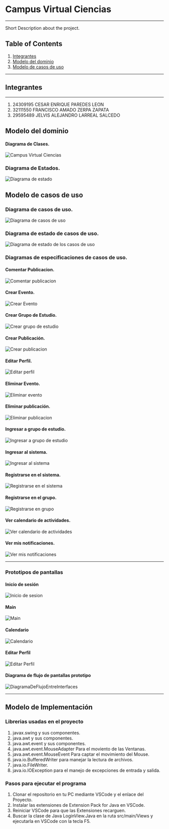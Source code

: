 # Campus Virtual Ciencias
***
Short Description about the project.

## Table of Contents
1. [Integrantes](#integrantes)
2. [Modelo del dominio](#modelo-del-dominio)
3. [Modelo de casos de uso](#modelo-de-casos-de-uso)

***
## Integrantes
***
1. 24309195    CESAR ENRIQUE     PAREDES LEON
2. 32111550    FRANCISCO AMADO    ZERPA ZAPATA
3. 29595489    JELVIS ALEJANDRO    LARREAL SALCEDO

## Modelo del dominio
#### Diagrama de Clases.
![Campus Virtual Ciencias](https://github.com/user-attachments/assets/4dc54f93-8a6d-4cec-88e6-54aa93f77217)
### Diagrama de Estados.
![Diagrama de estado](https://github.com/user-attachments/assets/c6c60c60-a238-4fcb-a6d8-7fcf93f2f165)

## Modelo de casos de uso
### Diagrama de casos de uso.
![Diagrama de casos de uso](https://github.com/user-attachments/assets/33792aac-1449-4a66-8cdd-6edd935e999b)
### Diagrama de estado de casos de uso.
![Diagrama de estado de los casos de uso](https://github.com/user-attachments/assets/96eacb16-bfd6-4d69-bc19-90d4327ff938)
### Diagramas de especificaciones de casos de uso.
#### Comentar Publicacion.
![Comentar publicacion](https://github.com/user-attachments/assets/ed523660-96b1-4f37-b128-6f86e9be6bba)
#### Crear Evento.
![Crear Evento](https://github.com/user-attachments/assets/d141c0e8-c171-412a-8b6e-64dc4f825c4e)
#### Crear Grupo de Estudio.
![Crear grupo de estudio](https://github.com/user-attachments/assets/19be5be5-8957-4687-81cb-0d72f7c29903)
#### Crear Publicación.
![Crear publicacion](https://github.com/user-attachments/assets/ef7b890e-f47e-48cd-b6a6-e5d872506066)
#### Editar Perfil.
![Editar perfil](https://github.com/user-attachments/assets/b43d1b6c-2b47-49c9-81f6-3b497b0fbac2)
#### Eliminar Evento.
![Eliminar evento](https://github.com/user-attachments/assets/9cbe0509-77db-4a46-be57-fd18a7822573)
#### Eliminar publicación.
![Eliminar publicacion](https://github.com/user-attachments/assets/d105c148-9687-47e1-ae42-6b68b50626d5)
#### Ingresar a grupo de estudio.
![Ingresar a grupo de estudio](https://github.com/user-attachments/assets/a3be9fe2-ef7d-4b92-9a18-35f480478ecc)
#### Ingresar al sistema.
![Ingresar al sistema](https://github.com/user-attachments/assets/a52f3d73-8cdf-40be-a9be-3f464dcfdfc9)
#### Registrarse en el sistema.
![Registrarse en el sistema](https://github.com/user-attachments/assets/f7957e76-7e92-493f-b43e-a638dd302d49)
#### Registrarse en el grupo.
![Registrarse en grupo](https://github.com/user-attachments/assets/8b8e7415-4aa4-42a4-9ae7-e092a9441a19)
#### Ver calendario de actividades.
![Ver calendario de actividades](https://github.com/user-attachments/assets/05d87640-f9c5-4b1b-b271-4d68b5abd8d4)
#### Ver mis notificaciones.
![Ver mis notificaciones](https://github.com/user-attachments/assets/e133e288-db6f-438d-8da1-1ae9a935e999)
***
### Prototipos de pantallas
#### Inicio de sesión
![Inicio de sesion](https://github.com/user-attachments/assets/1d047476-8a1c-4ede-bade-25f3f797fc69)
#### Main
![Main](https://github.com/user-attachments/assets/dfdeee9a-e59c-4c74-a184-8743f3e0778d)
#### Calendario
![Calendario](https://github.com/user-attachments/assets/88daab2b-f401-4a82-a106-d7875205bfe8)
#### Editar Perfil
![Editar Perfil](https://github.com/user-attachments/assets/0079278d-fa99-4560-92fc-afb2f516e47c)
#### Diagrama de flujo de pantallas prototipo
![DiagramaDeFlujoEntreInterfaces](https://github.com/user-attachments/assets/452ac937-11ee-44ef-8cae-a77c2d1164b2)

***
## Modelo de Implementación
### Librerias usadas en el proyecto
  1. javax.swing y sus componentes.
  2. java.awt y sus componentes.
  3. java.awt.event y sus componentes.
  4. java.awt.event.MouseAdapter Para el moviento de las Ventanas.
  5. java.awt.event.MouseEvent Para captar el movimiento del Mouse.
  6. java.io.BufferedWriter para manejar la lectura de archivos.
  7. java.io.FileWriter.
  8. java.io.IOException para el manejo de excepciones de entrada y salida.
  
### Pasos para ejecutar el programa
  1. Clonar el repositorio en tu PC mediante VSCode y el enlace del Proyecto.
  2. Instalar las extensiones de Extension Pack for Java en VSCode.
  3. Reiniciar VSCode para que las Extensiones recarguen.
  4. Buscar la clase de Java LoginView.Java en la ruta src/main/Views y ejecutarla en VSCode con la tecla F5.
